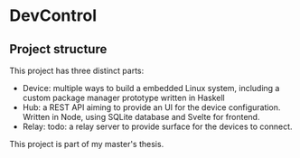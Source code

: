 # DevControl

## Project structure

This project has three distinct parts:

- Device: multiple ways to build a embedded Linux system, including a custom package manager prototype written in Haskell
- Hub: a REST API aiming to provide an UI for the device configuration. Written in Node, using SQLite database and Svelte for frontend.
- Relay: todo: a relay server to provide surface for the devices to connect.

This project is part of my master's thesis.

